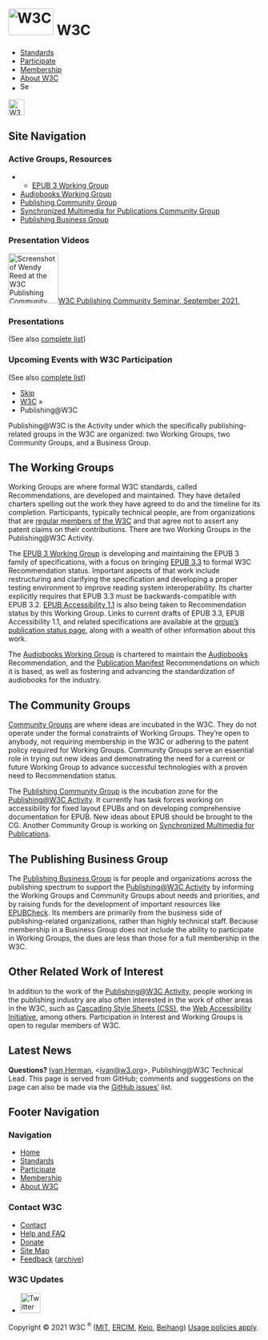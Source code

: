 [<img src="https://www.w3.org/2008/site/images/logo-w3c-mobile-lg" alt="W3C" width="90" height="53" />](http://www.w3.org/) <span class="alt-logo">W3C</span>
=============================================================================================================================================================

-   [Standards](http://www.w3.org/standards/)
-   [Participate](http://www.w3.org/participate/)
-   [Membership](http://www.w3.org/Consortium/membership)
-   [About W3C](http://www.w3.org/Consortium/)
-   <img src="https://www.w3.org/2008/site/images/search-button" alt="Search" class="submit" width="21" height="17" />

<img src="https://www.w3.org/2008/site/images/logo-shadow" alt="W3C" height="32" />

Site Navigation
---------------

### <span class="ribbon">**Active Groups, Resources**</span>

-   -   [EPUB 3 Working Group](https://www.w3.org/publishing/groups/epub-wg/)
-   [Audiobooks Working Group](https://www.w3.org/publishing/groups/publ-wg/)
-   [Publishing Community Group](http://www.w3.org/community/publishingcg/)
-   [Synchronized Multimedia for Publications Community Group](http://www.w3.org/community/sync-media-pub/)
-   [Publishing Business Group](https://www.w3.org/publishing/groups/publ-bg/)

### <span class="ribbon">**Presentation Videos**</span>

<a href="https://www.w3.org/2021/09/publishing-seminar/" class="imageLink"><img src="home-page-imgs/wendy2021.jpg" alt="Screenshot of Wendy Reed at the W3C Publishing Community Seminar, 2021" width="100" />W3C Publishing Community Seminar, September 2021.</a>

  

### <span class="ribbon">**Presentations**</span>

(See also [complete list](events.html#presentations))

### <span class="ribbon">**Upcoming Events with W3C Participation**</span>

(See also [complete list](events.html#events))

-   [Skip](#w3c_content_body "Skip to content (e.g., when browsing via audio)")
-   [W3C](https://www.w3.org/) <span class="cr">»</span>
-   Publishing@W3C

Publishing@W3C is the Activity under which the specifically publishing-related groups in the W3C are organized: two Working Groups, two Community Groups, and a Business Group.

The Working Groups
------------------

Working Groups are where formal W3C standards, called Recommendations, are developed and maintained. They have detailed charters spelling out the work they have agreed to do and the timeline for its completion. Participants, typically technical people, are from organizations that are [regular members of the W3C](https://www.w3.org/Consortium/membership.html) and that agree not to assert any patent claims on their contributions. There are two Working Groups in the Publishing@W3C Activity.

The [EPUB 3 Working Group](https://www.w3.org/publishing/groups/epub-wg/) is developing and maintaining the EPUB 3 family of specifications, with a focus on bringing [EPUB 3.3](https://www.w3.org/TR/epub-overview-33/) to formal W3C Recommendation status. Important aspects of that work include restructuring and clarifying the specification and developing a proper testing environment to improve reading system interoperability. Its charter explicitly requires that EPUB 3.3 must be backwards-compatible with EPUB 3.2. [EPUB Accessibility 1.1](https://www.w3.org/TR/epub-a11y-11/) is also being taken to Recommendation status by this Working Group. Links to current drafts of EPUB 3.3, EPUB Accessibility 1.1, and related specifications are available at the [group’s publication status page](https://www.w3.org/publishing/groups/epub-wg/PublStatus), along with a wealth of other information about this work.

The [Audiobooks Working Group](https://www.w3.org/publishing/groups/publ-wg/) is chartered to maintain the [Audiobooks](https://www.w3.org/TR/audiobooks/) Recommendation, and the [Publication Manifest](https://www.w3.org/TR/pub-manifest/) Recommendations on which it is based, as well as fostering and advancing the standardization of audiobooks for the industry.

The Community Groups
--------------------

[Community Groups](https://www.w3.org/community/about/#cg) are where ideas are incubated in the W3C. They do not operate under the formal constraints of Working Groups. They’re open to anybody, not requiring membership in the W3C or adhering to the patent policy required for Working Groups. Community Groups serve an essential role in trying out new ideas and demonstrating the need for a current or future Working Group to advance successful technologies with a proven need to Recommendation status.

The [Publishing Community Group](https://www.w3.org/community/publishingcg/) is the incubation zone for the [Publishing@W3C Activity](https://w3c.github.io/publishing/). It currently has task forces working on accessibility for fixed layout EPUBs and on developing comprehensive documentation for EPUB. New ideas about EPUB should be brought to the CG. Another Community Group is working on [Synchronized Multimedia for Publications](https://www.w3.org/community/sync-media-pub/).

The Publishing Business Group
-----------------------------

The [Publishing Business Group](https://www.w3.org/publishing/groups/publ-bg/) is for people and organizations across the publishing spectrum to support the [Publishing@W3C Activity](https://w3c.github.io/publishing/) by informing the Working Groups and Community Groups about needs and priorities, and by raising funds for the development of important resources like [EPUBCheck](https://www.w3.org/publishing/epubcheck/). Its members are primarily from the business side of publishing-related organizations, rather than highly technical staff. Because membership in a Business Group does not include the ability to participate in Working Groups, the dues are less than those for a full membership in the W3C.

Other Related Work of Interest
------------------------------

In addition to the work of the [Publishing@W3C Activity](https://w3c.github.io/publishing/), people working in the publishing industry are also often interested in the work of other areas in the W3C, such as [Cascading Style Sheets (CSS)](https://www.w3.org/Style/CSS/), the [Web Accessibility Initiative](https://www.w3.org/WAI/), among others. Participation in Interest and Working Groups is open to regular members of W3C.

Latest News
-----------

**Questions?** [Ivan Herman](mailto:ivan@w3.org), &lt;ivan@w3.org&gt;, Publishing@W3C Technical Lead. This page is served from GitHub; comments and suggestions on the page can also be made via the [GitHub issues’](https://github.com/w3c/publishing/issues) list.

Footer Navigation
-----------------

### Navigation

-   [Home](https://www.w3.org/)
-   [Standards](https://www.w3.org/standards/)
-   [Participate](https://www.w3.org/participate/)
-   [Membership](https://www.w3.org/Consortium/membership)
-   [About W3C](https://www.w3.org/Consortium/)

### Contact W3C

-   [Contact](https://www.w3.org/Consortium/contact)
-   [Help and FAQ](https://www.w3.org/Help/)
-   [Donate](https://www.w3.org/Consortium/sponsor)
-   [Site Map](https://www.w3.org/Consortium/siteindex)
-   [Feedback](mailto:site-comments@w3.org) ([archive](https://lists.w3.org/Archives/Public/site-comments/))

### W3C Updates

-   [<img src="https://www.w3.org/2008/site/images/Twitter_bird_logo_2012.svg" alt="Twitter" class="social-icon" height="40" />](https://twitter.com/W3C "Follow W3C on Twitter")

Copyright © 2021 W3C <sup>®</sup> ([MIT](https://www.csail.mit.edu/), [ERCIM](https://www.ercim.eu/), [Keio](http://www.keio.ac.jp/), [Beihang](https://ev.buaa.edu.cn/)) [Usage policies apply](https://www.w3.org/Consortium/Legal/2002/ipr-notice-20021231).
